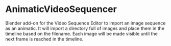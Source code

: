 # AnimaticVideoSequencer
Blender add-on for the Video Sequence Editor to import an image sequence as an animatic. It will import a directory full of images and place them in the timeline based on the filename. Each image will be made visible until the next frame is reached in the timeline.
